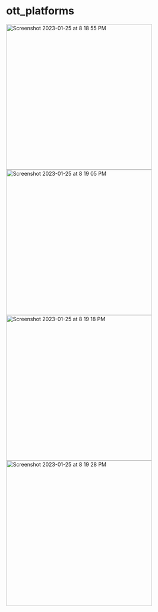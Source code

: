 # ott_platforms
<img width="392" alt="Screenshot 2023-01-25 at 8 18 55 PM" src="https://user-images.githubusercontent.com/121867874/214594813-4a764afd-df92-4337-b3d0-a4cc1987d9d2.png">
<img width="392" alt="Screenshot 2023-01-25 at 8 19 05 PM" src="https://user-images.githubusercontent.com/121867874/214594862-b7586798-1108-45de-a18e-56171261bf80.png">
<img width="392" alt="Screenshot 2023-01-25 at 8 19 18 PM" src="https://user-images.githubusercontent.com/121867874/214594867-5f534b06-ac81-4682-b8cf-abf221d623ec.png">
<img width="392" alt="Screenshot 2023-01-25 at 8 19 28 PM" src="https://user-images.githubusercontent.com/121867874/214594878-701bcb09-d27a-4ee8-aa55-8dceb87e9f07.png">
